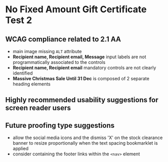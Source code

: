 # No Fixed Amount Gift Certificate Test 2
## WCAG compliance related to 2.1 AA
- main image missing `ALT` attribute
- **Recipient name, Recipient email, Message** input labels are not programmatically associated to the controls
- **Recipient name, Recipient email** mandatory controls are not clearly identified
- **Massive Christmas Sale Until 31 Dec** is composed of 2 separate heading elements
## Highly recommended usability suggestions for screen reader users
## Future proofing type suggestions
- allow the social media icons and the dismiss 'X' on the stock clearance banner to resize proportionally when the text spacing bookmarklet is applied
- consider containing the footer links within the `<nav>` element
